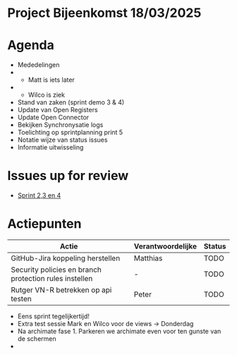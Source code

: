 # Project Bijeenkomst 18/03/2025

# Agenda
- Mededelingen
- - Matt is iets later
- - Wilco is ziek
- Stand van zaken (sprint demo 3 & 4)
- Update van Open Registers
- Update Open Connector
- Bekijken Synchronysatie logs
- Toelichting op sprintplanning print 5
- Notatie wijze van status issues
- Informatie uitwisseling

# Issues up for review
- [Sprint 2,3 en 4](https://github.com/orgs/VNG-Realisatie/projects/17/views/3?filterQuery=status%3AReview+assignee%3Amarkbacker%2CMakkmetp) 

# Actiepunten

| Actie | Verantwoordelijke | Status |
|-------|------------------|---------|
| GitHub-Jira koppeling herstellen | Matthias | TODO |
| Security policies en branch protection rules instellen | - | TODO |
| Rutger VN-R betrekken op api testen | Peter | TODO |

- Eens sprint tegelijkertijd!
- Extra test sessie Mark en Wilco voor de views -> Donderdag
- Na archimate fase 1. Parkeren we archimate even voor ten gunste van de schermen
- 


